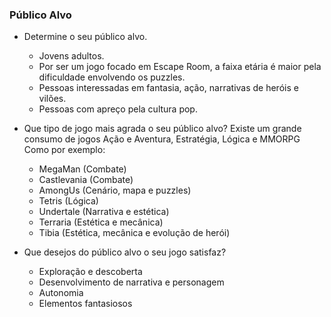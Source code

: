 ### Público Alvo
- Determine o seu público alvo. </b>
    - Jovens adultos. </b>
    - Por ser um jogo focado em Escape Room, a faixa etária é maior pela dificuldade envolvendo os puzzles. </b>
    - Pessoas interessadas em fantasia, ação, narrativas de heróis e vilões. </b>
    - Pessoas com apreço pela cultura pop. </b>
- Que tipo de jogo mais agrada o seu público alvo? </b>
    Existe um grande consumo de jogos Ação e Aventura, Estratégia, Lógica e MMORPG </b>
    Como por exemplo: </b>
    - MegaMan (Combate)
    - Castlevania (Combate)
    - AmongUs (Cenário, mapa e puzzles)
    - Tetris (Lógica)
    - Undertale (Narrativa e estética)
    - Terraria (Estética e mecânica)
    - Tibia (Estética, mecânica e evolução de herói) </b>
    
- Que desejos do público alvo o seu jogo satisfaz? </b>
     - Exploração e descoberta </b>
     - Desenvolvimento de narrativa e personagem </b>
     - Autonomia </b>
     - Elementos fantasiosos  </b>
